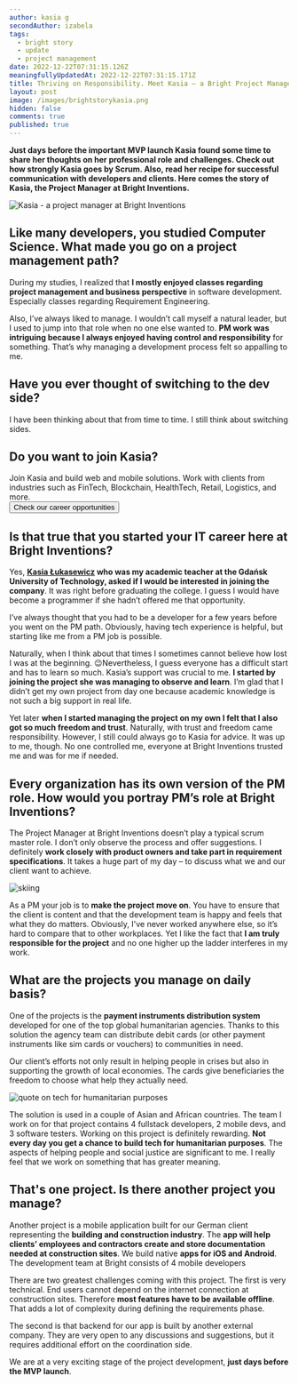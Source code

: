 ```yaml
---
author: kasia g
secondAuthor: izabela
tags:
  - bright story
  - update
  - project management
date: 2022-12-22T07:31:15.126Z
meaningfullyUpdatedAt: 2022-12-22T07:31:15.171Z
title: Thriving on Responsibility. Meet Kasia – a Bright Project Manager
layout: post
image: /images/brightstorykasia.png
hidden: false
comments: true
published: true
---
```

**Just days before the important MVP launch Kasia found some time to share her thoughts on her professional role and challenges. Check out how strongly Kasia goes by Scrum. Also, read her recipe for successful communication with developers and clients. Here comes the story of Kasia, the Project Manager at Bright Inventions.**

<div class="image"><img src="/images/brightstorykasia_collage.png" alt="Kasia - a project manager at Bright Inventions" title="undefined"  /> </div>

## Like many developers, you studied Computer Science. What made you go on a project management path?

During my studies, I realized that **I mostly enjoyed classes regarding project management and business perspective** in software development. Especially classes regarding Requirement Engineering. 

Also, I’ve always liked to manage. I wouldn’t call myself a natural leader, but I used to jump into that role when no one else wanted to. **PM work was intriguing because I always enjoyed having control and responsibility** for something. That’s why managing a development process felt so appalling to me.

## Have you ever thought of switching to the dev side?

I have been thinking about that from time to time. I still think about switching sides.

<div class='block-button'><h2>Do you want to join Kasia?</h2><div>Join Kasia and build web and mobile solutions. Work with clients from industries such as FinTech, Blockchain, HealthTech, Retail, Logistics, and more.</div><a href="/career"><button>Check our career opportunities</button></a></div>

## Is that true that you started your IT career here at Bright Inventions?

Yes, **[Kasia Łukasewicz](/about-us/kasia/) who was my academic teacher at the Gdańsk University of Technology, asked if I would be interested in joining the company**. It was right before graduating the college. I guess I would have become a programmer if she hadn’t offered me that opportunity.

I’ve always thought that you had to be a developer for a few years before you went on the PM path. Obviously, having tech experience is helpful, but starting like me from a PM job is possible. 

Naturally, when I think about that times I sometimes cannot believe how lost I was at the beginning. 😉Nevertheless, I guess everyone has a difficult start and has to learn so much. Kasia’s support was crucial to me. **I started by joining the project she was managing to observe and learn**. I’m glad that I didn’t get my own project from day one because academic knowledge is not such a big support in real life. 

Yet later **when I started managing the project on my own I felt that I also got so much freedom and trust**. Naturally, with trust and freedom came responsibility. However, I still could always go to Kasia for advice. It was up to me, though. No one controlled me, everyone at Bright Inventions trusted me and was for me if needed.

## Every organization has its own version of the PM role. How would you portray PM’s role at Bright Inventions?

The Project Manager at Bright Inventions doesn’t play a typical scrum master role. I don’t only observe the process and offer suggestions. I definitely **work closely with product owners and take part in requirement specifications**. It takes a huge part of my day – to discuss what we and our client want to achieve.

<div class="image"><img src="/images/brightteam_skiing.png" alt="skiing" title="undefined"  /> </div>

As a PM your job is to **make the project move on**. You have to ensure that the client is content and that the development team is happy and feels that what they do matters. Obviously, I've never worked anywhere else, so it’s hard to compare that to other workplaces. Yet I like the fact that **I am truly responsible for the project** and no one higher up the ladder interferes in my work. 

## What are the projects you manage on daily basis?

One of the projects is the **payment instruments distribution system** developed for one of the top global humanitarian agencies. Thanks to this solution the agency team can distribute debit cards (or other payment instruments like sim cards or vouchers) to communities in need.

Our client’s efforts not only result in helping people in crises but also in supporting the growth of local economies. The cards give beneficiaries the freedom to choose what help they actually need.

<div class="image"><img src="/images/kasia_quote_humanitarian.png" alt="quote on tech for humanitarian purposes" title="undefined"  /> </div>

The solution is used in a couple of Asian and African countries. The team I work on for that project contains 4 fullstack developers, 2 mobile devs, and 3 software testers. Working on this project is definitely rewarding. **Not every day you get a chance to build tech for humanitarian purposes**. The aspects of helping people and social justice are significant to me. I really feel that we work on something that has greater meaning.

## That's one project. Is there another project you manage?

Another project is a mobile application built for our German client representing the **building and construction industry**. The **app will help clients’ employees and contractors create and store documentation needed at construction sites**. We build native **apps for iOS and Android**. The development team at Bright consists of 4 mobile developers

There are two greatest challenges coming with this project. The first is very technical. End users cannot depend on the internet connection at construction sites. Therefore **most features have to be available offline**. That adds a lot of complexity during defining the requirements phase.

The second is that backend for our app is built by another external company. They are very open to any discussions and suggestions, but it requires additional effort on the coordination side.

We are at a very exciting stage of the project development, **just days before the MVP launch**.